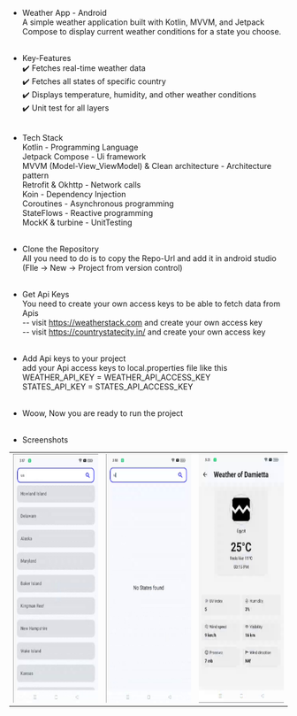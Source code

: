 - Weather App - Android<br>
  A simple weather application built with Kotlin, MVVM, and Jetpack Compose to display current weather conditions for a state you choose.<br><br>


- Key-Features<br>
  ✔️ Fetches real-time weather data<br>
  ✔️ Fetches all states of specific country<br>
  ✔️ Displays temperature, humidity, and other weather conditions<br>
  ✔️ Unit test for all layers<br><br>


- Tech Stack<br>
  Kotlin - Programming Language<br>
  Jetpack Compose - Ui framework<br>
  MVVM (Model-View_ViewModel) & Clean architecture - Architecture pattern<br>
  Retrofit & Okhttp - Network calls<br>
  Koin - Dependency Injection<br>
  Coroutines - Asynchronous programming<br>
  StateFlows - Reactive programming<br>
  MockK & turbine - UnitTesting<br><br>


- Clone the Repository<br>
  All you need to do is to copy the Repo-Url and add it in android studio (FIle -> New -> Project from version control)<br><br>


- Get Api Keys<br>
  You need to create your own access keys to be able to fetch data from Apis<br>
  -- visit https://weatherstack.com and create your own access key<br>
  -- visit https://countrystatecity.in/ and create your own access key<br><br>

- Add Api keys to your project<br>
  add your Api access keys to local.properties file like this<br>
  WEATHER_API_KEY = WEATHER_API_ACCESS_KEY<br>
  STATES_API_KEY = STATES_API_ACCESS_KEY<br><br>

- Woow, Now you are ready to run the project<br><br>

- Screenshots<br>

<table>
  <tr>
    <td><img src="https://github.com/shady-byte/Weather-App/blob/14c99d2c9e9ac295386b7c3573426f922cbcfc8e/Screenshot%202025-03-04%20151752.png" width=223 height=450></td>
    <td><img src="https://github.com/shady-byte/Weather-App/blob/c0a037e16042632bfac3c79b4bc2c540c2b1b62d/Screenshot%202025-03-04%20151855.png" width=223 height=450></td>
    <td><img src="https://github.com/shady-byte/Weather-App/blob/c0a037e16042632bfac3c79b4bc2c540c2b1b62d/Screenshot%202025-03-04%20152114.png" width=223 height=450></td>
  </tr>
 </table>

  
